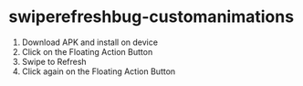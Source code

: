 # swiperefreshbug-customanimations

1. Download APK and install on device
2. Click on the Floating Action Button
3. Swipe to Refresh
4. Click again on the Floating Action Button
